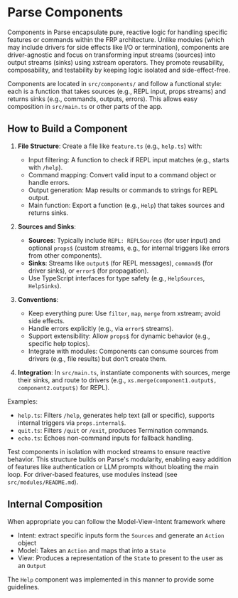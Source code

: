 # Parse Components

Components in Parse encapsulate pure, reactive logic for handling specific features or commands within the FRP architecture. Unlike modules (which may include drivers for side effects like I/O or termination), components are driver-agnostic and focus on transforming input streams (sources) into output streams (sinks) using xstream operators. They promote reusability, composability, and testability by keeping logic isolated and side-effect-free.

Components are located in `src/components/` and follow a functional style: each is a function that takes sources (e.g., REPL input, props streams) and returns sinks (e.g., commands, outputs, errors). This allows easy composition in `src/main.ts` or other parts of the app.

## How to Build a Component

1. **File Structure**: Create a file like `feature.ts` (e.g., `help.ts`) with:

   - Input filtering: A function to check if REPL input matches (e.g., starts with `/help`).
   - Command mapping: Convert valid input to a command object or handle errors.
   - Output generation: Map results or commands to strings for REPL output.
   - Main function: Export a function (e.g., `Help`) that takes sources and returns sinks.

2. **Sources and Sinks**:

   - **Sources**: Typically include `REPL: REPLSources` (for user input) and optional `props$` (custom streams, e.g., for internal triggers like errors from other components).
   - **Sinks**: Streams like `output$` (for REPL messages), `command$` (for driver sinks), or `error$` (for propagation).
   - Use TypeScript interfaces for type safety (e.g., `HelpSources`, `HelpSinks`).

3. **Conventions**:

   - Keep everything pure: Use `filter`, `map`, `merge` from xstream; avoid side effects.
   - Handle errors explicitly (e.g., via `error$` streams).
   - Support extensibility: Allow `props$` for dynamic behavior (e.g., specific help topics).
   - Integrate with modules: Components can consume sources from drivers (e.g., file results) but don't create them.

4. **Integration**: In `src/main.ts`, instantiate components with sources, merge their sinks, and route to drivers (e.g., `xs.merge(component1.output$, component2.output$)` for REPL).

Examples:

- `help.ts`: Filters `/help`, generates help text (all or specific), supports internal triggers via `props.internal$`.
- `quit.ts`: Filters `/quit` or `/exit`, produces Termination commands.
- `echo.ts`: Echoes non-command inputs for fallback handling.

Test components in isolation with mocked streams to ensure reactive behavior. This structure builds on Parse's modularity, enabling easy addition of features like authentication or LLM prompts without bloating the main loop. For driver-based features, use modules instead (see `src/modules/README.md`).

## Internal Composition

When appropriate you can follow the Model-View-Intent framework where

- Intent: extract specific inputs form the `Sources` and generate an `Action` object
- Model: Takes an `Action` and maps that into a `State`
- View: Produces a representation of the `State` to present to the user as an `Output`

The `Help` component was implemented in this manner to provide some guidelines.
